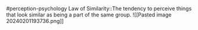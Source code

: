 #perception-psychology 
Law of Similarity::The tendency to perceive things that look similar as being a part of the same group. ![[Pasted image 20240201193736.png]]
